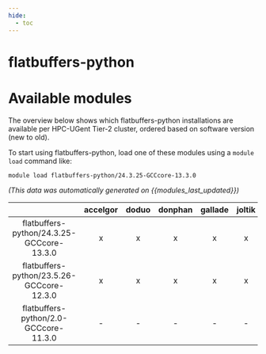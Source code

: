```yaml
---
hide:
  - toc
---
```


flatbuffers-python
==================

# Available modules


The overview below shows which flatbuffers-python installations are available per HPC-UGent Tier-2 cluster, ordered based on software version (new to old).

To start using flatbuffers-python, load one of these modules using a `module load` command like:

```shell
module load flatbuffers-python/24.3.25-GCCcore-13.3.0
```

*(This data was automatically generated on {{modules_last_updated}})*

| |accelgor|doduo|donphan|gallade|joltik|litleo|shinx|
| :---: | :---: | :---: | :---: | :---: | :---: | :---: | :---: |
|flatbuffers-python/24.3.25-GCCcore-13.3.0|x|x|x|x|x|x|x|
|flatbuffers-python/23.5.26-GCCcore-12.3.0|x|x|x|x|x|x|x|
|flatbuffers-python/2.0-GCCcore-11.3.0|-|-|-|-|-|x|x|
